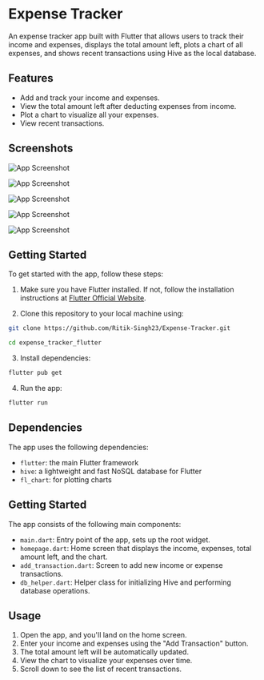 # Expense Tracker

An expense tracker app built with Flutter that allows users to track their income and expenses, displays the total amount left, plots a chart of all expenses, and shows recent transactions using Hive as the local database.

## Features

- Add and track your income and expenses.
- View the total amount left after deducting expenses from income.
- Plot a chart to visualize all your expenses.
- View recent transactions.

## Screenshots

![App Screenshot](https://github.com/Ritik-Singh23/images/blob/main/pic1.jpg)

![App Screenshot](https://github.com/Ritik-Singh23/images/blob/main/pic2.jpg)

![App Screenshot](https://github.com/Ritik-Singh23/images/blob/main/pic3.jpg)

![App Screenshot](https://github.com/Ritik-Singh23/images/blob/main/pic4.jpg)

![App Screenshot](https://github.com/Ritik-Singh23/images/blob/main/pic5.jpg)

## Getting Started

To get started with the app, follow these steps:

1. Make sure you have Flutter installed. If not, follow the installation instructions at [Flutter Official Website](https://flutter.dev/docs/get-started/install).

2. Clone this repository to your local machine using:
```bash
git clone https://github.com/Ritik-Singh23/Expense-Tracker.git

cd expense_tracker_flutter
```

3. Install dependencies:

```bash
flutter pub get
```

4. Run the app:

```bash
flutter run
```

## Dependencies

The app uses the following dependencies:

- `flutter`: the main Flutter framework
- `hive`: a lightweight and fast NoSQL database for Flutter
- `fl_chart`: for plotting charts

## Getting Started
The app consists of the following main components:

- `main.dart`: Entry point of the app, sets up the root widget.
- `homepage.dart`: Home screen that displays the income, expenses, total amount left, and the chart.
- `add_transaction.dart`: Screen to add new income or expense transactions.
- `db_helper.dart`: Helper class for initializing Hive and performing database operations.

## Usage

1. Open the app, and you'll land on the home screen.
2. Enter your income and expenses using the "Add Transaction" button.
3. The total amount left will be automatically updated.
4. View the chart to visualize your expenses over time.
5. Scroll down to see the list of recent transactions.


